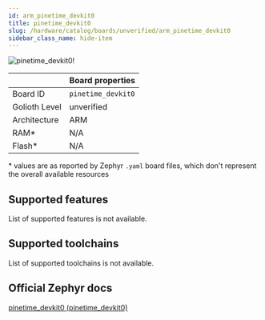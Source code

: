 ```yaml
---
id: arm_pinetime_devkit0
title: pinetime_devkit0
slug: /hardware/catalog/boards/unverified/arm_pinetime_devkit0
sidebar_class_name: hide-item
---
```


[//]: # (This is an auto-generated file, do not edit! Changes to it will be lost upon re-generation)

![pinetime_devkit0!](/img/boards/arm/pinetime_devkit0.jpg "pinetime_devkit0")

|                | Board properties     |
| -------------  | -------------------- |
| Board ID       | `pinetime_devkit0` |
| Golioth Level  | unverified       |
| Architecture   | ARM |
| RAM*           | N/A |
| Flash*         | N/A |

\* values are as reported by Zephyr `.yaml` board files, which don't represent the overall available resources



## Supported features

List of supported features is not available.

## Supported toolchains

List of supported toolchains is not available.

## Official Zephyr docs

[pinetime_devkit0 (pinetime_devkit0)](https://docs.zephyrproject.org/latest/boards/arm/pinetime_devkit0/doc/index.html)
